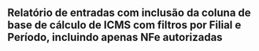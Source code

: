 ## Relatório de entradas com inclusão da coluna de base de cálculo de ICMS com filtros por Filial e Período, incluindo apenas NFe autorizadas